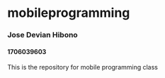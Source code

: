 # mobileprogramming

### Jose Devian Hibono
#### 1706039603

This is the repository for mobile programming class
